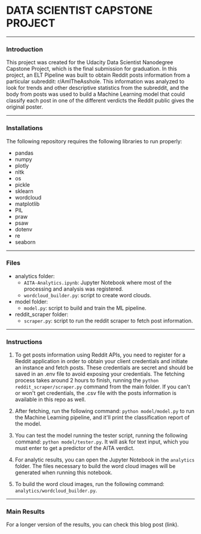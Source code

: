 # DATA SCIENTIST CAPSTONE PROJECT
-----
### Introduction

This project was created for the Udacity Data Scientist Nanodegree Capstone Project, which is the final submission for graduation. In this project, an ELT Pipeline was built to obtain Reddit posts information from a particular subreddit: r/AmITheAsshole. This information was analyzed to look for trends and other descriptive statistics from the subreddit, and the body from posts was used to build a Machine Learning model that could classify each post in one of the different verdicts the Reddit public gives the original poster.

-----
### Installations

The following repository requires the following libraries to run properly:
- pandas
- numpy
- plotly
- nltk
- os
- pickle
- sklearn
- wordcloud
- matplotlib
- PIL
- praw
- psaw
- dotenv
- re
- seaborn

-----
### Files
- analytics folder:
  - `AITA-Analytics.ipynb`: Jupyter Notebook where most of the processing and analysis was registered.
  - `wordcloud_builder.py`: script to create word clouds.
- model folder:
  - `model.py`: script to build and train the ML pipeline.
- reddit_scraper folder:
  - `scraper.py`: script to run the reddit scraper to fetch post information.

-----
### Instructions

1. To get posts information using Reddit APIs, you need to register for a Reddit application in order to obtain your client credentials and initiate an instance and fetch posts. These credentials are secret and should be saved in an .env file to avoid exposing your credentials. The fetching process takes around 2 hours to finish, running the `python reddit_scraper/scraper.py` command from the main folder. If you can't or won't get credentials, the .csv file with the posts information is available in this repo as well.

2. After fetching, run the following command: `python model/model.py` to run the Machine Learning pipeline, and it'll print the classification report of the model.

3. You can test the model running the tester script, running the following command: `python model/tester.py`. It will ask for text input, which you must enter to get a predictor of the AITA verdict.

4. For analytic results, you can open the Jupyter Notebook in the `analytics` folder. The files necessary to build the word cloud images will be generated when running this notebook.

6. To build the word cloud images, run the following command: `analytics/wordcloud_builder.py`.

-----

### Main Results
For a longer version of the results, you can check this blog post (link).
